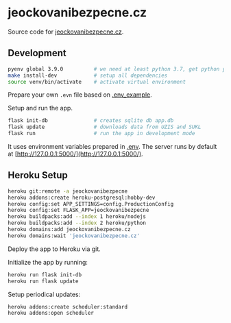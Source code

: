 # jeockovanibezpecne.cz

Source code for [jeockovanibezpecne.cz](https://jeockovanibezpecne.cz).

## Development

```bash
pyenv global 3.9.0          # we need at least python 3.7, get python your way use pyenv or something else
make install-dev            # setup all dependencies
source venv/bin/activate    # activate virtual environment
```

Prepare your own `.evn` file based on [.env_example](./blob/main/.env_example).

Setup and run the app.

```bash
flask init-db               # creates sqlite db app.db
flask update                # downloads data from UZIS and SUKL
flask run                   # run the app in development mode
```

It uses environment variables prepared in [.env](./blob/main/.env). The server runs by default at [http://127.0.0.1:5000/](http://127.0.0.1:5000/).

## Heroku Setup

```bash
heroku git:remote -a jeockovanibezpecne
heroku addons:create heroku-postgresql:hobby-dev
heroku config:set APP_SETTINGS=config.ProductionConfig
heroku config:set FLASK_APP=jeockovanibezpecne
heroku buildpacks:add --index 1 heroku/nodejs
heroku buildpacks:add --index 2 heroku/python
heroku domains:add jeockovanibezpecne.cz
heroku domains:wait 'jeockovanibezpecne.cz'
```

Deploy the app to Heroku via git.

Initialize the app by running:

```bash
heroku run flask init-db
heroku run flask update
```

Setup periodical updates:

```bash
heroku addons:create scheduler:standard
heroku addons:open scheduler
```
